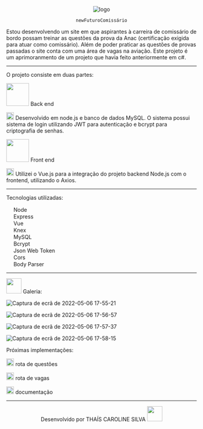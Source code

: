 <div align="center">
    
  ![logo](https://user-images.githubusercontent.com/76595905/167216398-cd42d45d-cace-4f8e-a418-d61d79cbda20.png)
  
</div>

<div align="center">
  
    newFuturoComissário
  
</div>
Estou desenvolvendo um site em que aspirantes à carreira de comissário de bordo possam treinar as questões da prova da Anac (certificação exigida para atuar como comissário). Além de poder praticar as questões de provas passadas o site conta com uma área de vagas na aviação.
Este projeto é um aprimoranmento de um projeto que havia feito anteriormente em c#.
<hr>

O projeto consiste em duas partes:


<img src="https://cdn-icons-png.flaticon.com/512/6213/6213731.png" height="60em"/> Back end

<img src="https://cdn-icons.flaticon.com/png/512/4553/premium/4553821.png?token=exp=1651873943~hmac=f55377606bcf3bd648ecfbd31a19c8aa" height="20em" /> Desenvolvido em node.js e banco de dados MySQL. O sistema possui sistema de login utilizando JWT para autenticação e bcrypt para 
criptografia de senhas.


<img src="https://cdn-icons-png.flaticon.com/512/3940/3940056.png" height="60em"/> Front end 

<img src="https://cdn-icons.flaticon.com/png/512/4553/premium/4553821.png?token=exp=1651873943~hmac=f55377606bcf3bd648ecfbd31a19c8aa" height="20em" /> Utilizei o Vue.js para a integração do projeto backend Node.js com o frontend, utilizando o Axios.
<hr>

Tecnologias utilizadas:<br>

<img src="https://cdn-icons.flaticon.com/png/512/4509/premium/4509872.png?token=exp=1651873346~hmac=cba6fd86f7ada20c8f5c6c4c87132ea5" height="15em"/> Node<br>
<img src="https://cdn-icons.flaticon.com/png/512/4509/premium/4509872.png?token=exp=1651873346~hmac=cba6fd86f7ada20c8f5c6c4c87132ea5" height="15em"/> Express<br>
<img src="https://cdn-icons.flaticon.com/png/512/4509/premium/4509872.png?token=exp=1651873346~hmac=cba6fd86f7ada20c8f5c6c4c87132ea5" height="15em"/> Vue<br>
<img src="https://cdn-icons.flaticon.com/png/512/4509/premium/4509872.png?token=exp=1651873346~hmac=cba6fd86f7ada20c8f5c6c4c87132ea5" height="15em"/> Knex<br>
<img src="https://cdn-icons.flaticon.com/png/512/4509/premium/4509872.png?token=exp=1651873346~hmac=cba6fd86f7ada20c8f5c6c4c87132ea5" height="15em"/> MySQL<br>
<img src="https://cdn-icons.flaticon.com/png/512/4509/premium/4509872.png?token=exp=1651873346~hmac=cba6fd86f7ada20c8f5c6c4c87132ea5" height="15em"/> Bcrypt<br>
<img src="https://cdn-icons.flaticon.com/png/512/4509/premium/4509872.png?token=exp=1651873346~hmac=cba6fd86f7ada20c8f5c6c4c87132ea5" height="15em"/> Json Web Token<br>
<img src="https://cdn-icons.flaticon.com/png/512/4509/premium/4509872.png?token=exp=1651873346~hmac=cba6fd86f7ada20c8f5c6c4c87132ea5" height="15em"/> Cors<br>
<img src="https://cdn-icons.flaticon.com/png/512/4509/premium/4509872.png?token=exp=1651873346~hmac=cba6fd86f7ada20c8f5c6c4c87132ea5" height="15em"/> Body Parser
<hr>

<p><img src="https://img.icons8.com/plasticine/344/stack-of-photos.png" height="40em"> Galeria:</p>

![Captura de ecrã de 2022-05-06 17-55-21](https://user-images.githubusercontent.com/76595905/167221181-04c92d43-7887-4001-ab94-b1dda1003fbd.png)

![Captura de ecrã de 2022-05-06 17-56-57](https://user-images.githubusercontent.com/76595905/167221197-9675f23c-456d-48ff-8a0c-f8d2b9953dd3.png)

![Captura de ecrã de 2022-05-06 17-57-37](https://user-images.githubusercontent.com/76595905/167221210-a1024c89-fe35-4b08-9756-9459d7df924b.png)

![Captura de ecrã de 2022-05-06 17-58-15](https://user-images.githubusercontent.com/76595905/167221224-8337271f-fc35-4c28-9b94-f00f0f244c02.png)




Próximas implementações:

<img src="https://cdn-icons.flaticon.com/png/512/5519/premium/5519552.png?token=exp=1651875071~hmac=3eab8ac346c5c33107b555462a592c49" height="20em"/> rota de questões<br>

<img src="https://cdn-icons.flaticon.com/png/512/5519/premium/5519552.png?token=exp=1651875071~hmac=3eab8ac346c5c33107b555462a592c49" height="20em"/> rota de vagas<br>

<img src="https://cdn-icons.flaticon.com/png/512/5519/premium/5519552.png?token=exp=1651875071~hmac=3eab8ac346c5c33107b555462a592c49" height="20em"/> documentação

---
<div align="center">
Desenvolvido por THAÍS CAROLINE SILVA 
<img src="https://cdn-icons-png.flaticon.com/512/2618/2618497.png" height="40em"> 
</div>

